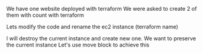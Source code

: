We have one website deployed with terraform
We were asked to create 2 of them with count with terraform

Lets modify the code and rename the ec2 instance (terraform name)

I will destroy the current instance and create new one.
We want to preserve the current instance
Let's use move block to achieve this
